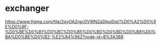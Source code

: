 # exchanger

https://www.figma.com/file/2qyOA2rgcGVWN2aDlpoDpl/%D0%A2%D0%9E%D0%9F-%D0%BE%D0%B1%D0%BC%D0%B5%D0%BD%D0%BD%D0%B8%D0%BA%D0%BE%D0%B2-%E2%84%962?node-id=8%3A388
